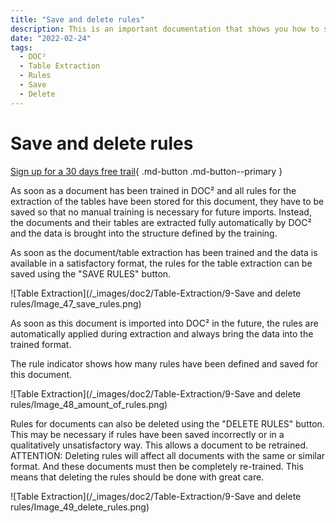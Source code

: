 ```yaml
---
title: "Save and delete rules"
description: This is an important documentation that shows you how to save and delete rules. Make sure to read it before deleting any rules.
date: "2022-02-24"
tags:
  - DOC²
  - Table Extraction
  - Rules
  - Save
  - Delete
---
```


# Save and delete rules


[Sign up for a 30 days free trail](https://app.polydocs.io){ .md-button .md-button--primary }

As soon as a document has been trained in DOC² and all rules for the extraction of the tables have been stored for this document, they have to be saved so that no manual training is necessary for future imports. Instead, the documents and their tables are extracted fully automatically by DOC² and the data is brought into the structure defined by the training.

As soon as the document/table extraction has been trained and the data is available in a satisfactory format, the rules for the table extraction can be saved using the "SAVE RULES" button.

![Table Extraction](/_images/doc2/Table-Extraction/9-Save and delete rules/Image_47_save_rules.png)

As soon as this document is imported into DOC² in the future, the rules are automatically applied during extraction and always bring the data into the trained format.

The rule indicator shows how many rules have been defined and saved for this document.

![Table Extraction](/_images/doc2/Table-Extraction/9-Save and delete rules/Image_48_amount_of_rules.png)

Rules for documents can also be deleted using the "DELETE RULES" button. This may be necessary if rules have been saved incorrectly or in a qualitatively unsatisfactory way. This allows a document to be retrained. ATTENTION: Deleting rules will affect all documents with the same or similar format. And these documents must then be completely re-trained. This means that deleting the rules should be done with great care.

![Table Extraction](/_images/doc2/Table-Extraction/9-Save and delete rules/Image_49_delete_rules.png)
